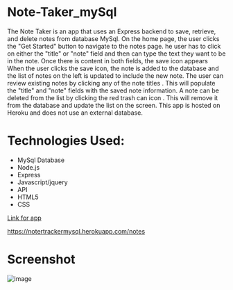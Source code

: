 # Note-Taker_mySql

The Note Taker is an app that uses an Express backend to save, retrieve, and delete notes from database MySql. On the home page, the user clicks the "Get Started" button to navigate to the notes page. he user has to click on either the "title" or "note" field and then can type the text they want to be in the note. Once there is content in both fields, the save icon appears When the user clicks the save icon, the note is added to the database and the list of notes on the left is updated to include the new note. The user can review existing notes by clicking any of the note titles . This will populate the "title" and "note" fields with the saved note information. A note can be deleted from the list by clicking the red trash can icon . This will remove it from the database and update the list on the screen. This app is hosted on Heroku and does not use an external database.

# Technologies Used:
- MySql Database
- Node.js
- Express
- Javascript/jquery
- API
- HTML5
- CSS



 [Link for app](https://notertrackermysql.herokuapp.com/notes)
 
 https://notertrackermysql.herokuapp.com/notes


# Screenshot
![image](https://user-images.githubusercontent.com/65205190/91343399-1cac6600-e7a2-11ea-8efd-2248c4af1fbe.png)

